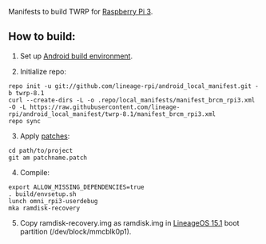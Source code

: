 Manifests to build TWRP for [Raspberry Pi 3](http://konstakang.com/devices/rpi3/TWRP).

How to build:
-------------

1. Set up [Android build environment](https://source.android.com/setup/initializing).

2. Initialize repo:

```
repo init -u git://github.com/lineage-rpi/android_local_manifest.git -b twrp-8.1
curl --create-dirs -L -o .repo/local_manifests/manifest_brcm_rpi3.xml -O -L https://raw.githubusercontent.com/lineage-rpi/android_local_manifest/twrp-8.1/manifest_brcm_rpi3.xml
repo sync
```

3. Apply [patches](https://github.com/lineage-rpi/android_local_manifest/tree/twrp-8.1/patches):

```
cd path/to/project
git am patchname.patch
```

4. Compile:

```
export ALLOW_MISSING_DEPENDENCIES=true
. build/envsetup.sh
lunch omni_rpi3-userdebug
mka ramdisk-recovery
```

5. Copy ramdisk-recovery.img as ramdisk.img in [LineageOS 15.1](http://konstakang.com/devices/rpi3/LineageOS15.1) boot partition (/dev/block/mmcblk0p1).
